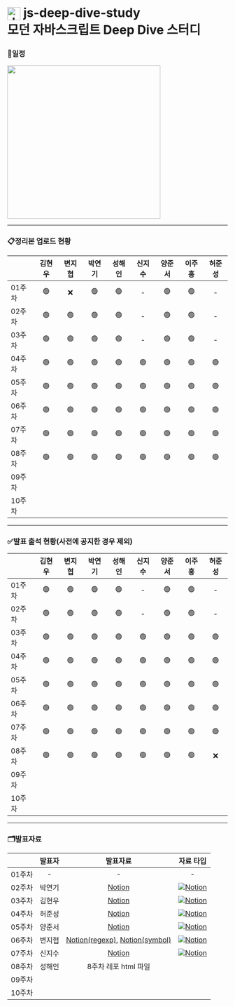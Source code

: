 # <img src="https://velog.velcdn.com/images/dlwnghd/post/da4bbe28-91a6-4da8-91d7-0f5d67c5b7af/image.png" alt="Javascript" style="vertical-align: bottom;" width="30px"> js-deep-dive-study</br>모던 자바스크립트 Deep Dive 스터디


### 📅일정
<img src="https://github.com/user-attachments/assets/c0d11f06-e9ed-40bc-8a71-abedfac191c0" width="350px" />

---


<!--복사 붙여넣기 : Ctrl + C or V |    🟢    ❌ -->
### 📋정리본 업로드 현황
|          |  김현우 |  변지협 |  박연기 |  성해인 |  신지수 |  양준서 |  이주홍 |  허준성 |
|----------|:-------:|:-------:|:-------:|:-------:|:-------:|:-------:|:-------:|:-------:|
| 01주차   |    🟢   |    ❌  |    🟢   |   🟢   |    -     |    🟢  |    🟢   |    -    |
| 02주차   |    🟢   |    🟢  |    🟢   |   🟢   |    -     |    🟢  |    🟢   |    -    |
| 03주차   |    🟢   |    🟢  |    🟢   |   🟢   |    -     |    🟢  |    🟢   |   -     |
| 04주차   |    🟢   |   🟢   |    🟢   |   🟢   |   🟢    |   🟢   |    🟢   |   🟢    |
| 05주차   |    🟢   |    🟢  |    🟢   |   🟢   |   🟢    |  🟢    |    🟢   |   🟢    |
| 06주차   |    🟢   |    🟢  |    🟢   |   🟢   |   🟢    |    🟢   |    🟢   |   🟢   |
| 07주차   |    🟢   |    🟢  |    🟢   |   🟢   |   🟢    |    🟢   |    🟢   |   🟢   |
| 08주차   |    🟢   |   🟢   |    🟢   |   🟢   |   🟢    |   🟢   |    🟢   |   🟢    |
| 09주차   |         |         |         |         |         |         |         |         |
| 10주차   |         |         |         |         |         |         |         |         |


---

### ✅발표 출석 현황(사전에 공지한 경우 제외)
|          |  김현우 |  변지협 |  박연기 |  성해인 |  신지수 |  양준서 |  이주홍 |  허준성 |
|----------|:-------:|:-------:|:-------:|:-------:|:-------:|:-------:|:-------:|:-------:|
| 01주차   |    🟢   |    🟢  |    🟢   |   🟢   |    -     |    🟢   |    🟢   |   -     |
| 02주차   |    🟢   |    🟢  |    🟢   |   🟢   |    -     |    🟢   |    🟢   |    -    |
| 03주차   |    🟢   |    🟢  |    🟢   |   🟢   |    🟢   |    🟢  |    🟢   |   🟢    |
| 04주차   |    🟢   |    🟢  |    🟢   |  🟢    |    🟢   |    🟢  |    🟢   |   🟢    |
| 05주차   |    🟢   |    🟢  |    🟢   |   🟢   |    🟢   |   🟢   |    🟢   |   🟢    |
| 06주차   |    🟢   |   🟢   |    🟢   |   🟢   |    🟢   |   🟢   |    🟢   |   🟢    |
| 07주차   |    🟢   |   🟢   |    🟢   |   🟢   |    🟢   |   🟢   |    🟢   |   🟢    |
| 08주차   |    🟢   |   🟢   |    🟢   |   🟢   |   🟢   |   🟢   |    🟢   |   ❌    |
| 09주차   |         |         |         |         |         |         |         |         |
| 10주차   |         |         |         |         |         |         |         |         |
---

<!-- 발표자료(ex1) : [발표자료타입명](발표링크) -->
<!-- 발표자료(ex2) : [Notion](https://amethyst-cinnamon-178.notion.site/7c715e0fd72a4aa695874a491274228d) -->

<!-- 자료타입(ex1) : [![자료 타입](뱃지 정의)](자료사용 타입 출처) -->
<!-- 자료타입(ex2) : [![Notion](https://img.shields.io/badge/-Notion-FFFFFF?style=for-the-badge&logo=notion&logoColor=black)](https://www.notion.so/) -->
<!-- 참고 자료 : https://velog.io/@cha-suyeon/github-%EA%B9%83%ED%97%88%EB%B8%8C-%EB%A6%AC%EB%93%9C%EB%AF%B8%EC%97%90%EC%84%9C-%EB%B1%83%EC%A7%80-%EB%A7%8C%EB%93%A4%EA%B8%B0 -->

### 🗂️발표자료 
|          |  발표자  |  발표자료  |  자료 타입  |
|----------|:-------:|:-------:|:-------:|
| 01주차   |    -    |    -   |   -    |
| 02주차   | 박연기   | [Notion](https://amethyst-cinnamon-178.notion.site/7c715e0fd72a4aa695874a491274228d) | [![Notion](https://img.shields.io/badge/-Notion-FFFFFF?style=for-the-badge&logo=notion&logoColor=black)](https://www.notion.so/) |
| 03주차   |   김현우 |    [Notion](https://sunrise-plantain-8b7.notion.site/3-cb5d3d88a6e34754ae7945ae3845844d) | [![Notion](https://img.shields.io/badge/-Notion-FFFFFF?style=for-the-badge&logo=notion&logoColor=black)](https://www.notion.so/)     |         |
| 04주차   | 허준성   | [Notion](https://luminous-tuba-542.notion.site/ch-23-6e934acd5dc948239828cfd5d9a4a0f5?pvs=4) | [![Notion](https://img.shields.io/badge/-Notion-FFFFFF?style=for-the-badge&logo=notion&logoColor=black)](https://www.notion.so/) |
| 05주차   |   양준서   |    [Notion](https://granite-charger-fa5.notion.site/2024-09-11-3e816f57fa4c4d82b47e49999ccca2aa)     |    [![Notion](https://img.shields.io/badge/-Notion-FFFFFF?style=for-the-badge&logo=notion&logoColor=black)](https://www.notion.so/)     |
| 06주차   | 변지협 | [Notion(regexp)](https://eastern-wedelia-243.notion.site/js-deepdive-regexp-10ac87ca376c802a89b1dfcc76fb6e9b), [Notion(symbol)](https://eastern-wedelia-243.notion.site/js-deepdive-symbol-10ac87ca376c80bda90bf2800334b948) | [![Notion](https://img.shields.io/badge/-Notion-FFFFFF?style=for-the-badge&logo=notion&logoColor=black)](https://www.notion.so/) |
| 07주차   |  신지수  | [Notion](https://newjs.notion.site/set-map-10c2252b355480828279eb1e66b82a6f?pvs=4) |  [![Notion](https://img.shields.io/badge/-Notion-FFFFFF?style=for-the-badge&logo=notion&logoColor=black)](https://www.notion.so/)       |
| 08주차   |  성해인  |   8주차 레포 html 파일  |         |
| 09주차   |         |         |         |
| 10주차   |         |         |         |
